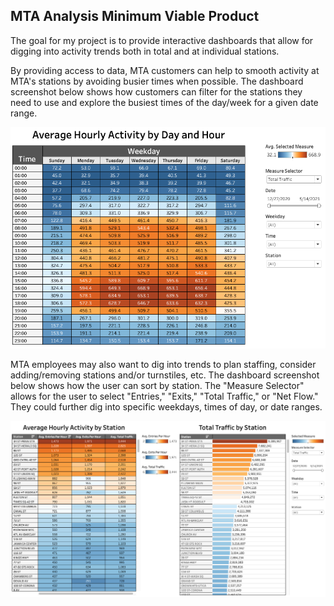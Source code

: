 ## MTA Analysis Minimum Viable Product

The goal for my project is to provide interactive dashboards that allow for digging into activity trends both in total and at individual stations. 

By providing access to data, MTA customers can help to smooth activity at MTA's stations by avoiding busier times when possible. The dashboard screenshot below shows how customers can filter for the stations they need to use and explore the busiest times of the day/week for a given date range.

<img src="traffic_heatmap.png" width=800>

MTA employees may also want to dig into trends to plan staffing, consider adding/removing stations and/or turnstiles, etc. The dashboard screenshot below shows how the user can sort by station. The "Measure Selector" allows for the user to select "Entries," "Exits," "Total Traffic," or "Net Flow." They could further dig into specific weekdays, times of day, or date ranges.

<img src="station_comparison.png" width=1000>